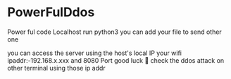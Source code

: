 # PowerFulDdos
Power ful code 
Localhost run python3 you can add your file to send other one

 you can access the server using the host's local IP your wifi ipaddr:-192.168.x.xxx and 8080 Port good luck 🤞
 check the ddos attack on other terminal using those ip addr
